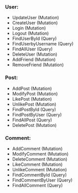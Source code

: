 ### User:
- UpdateUser (Mutation)
- CreateUser (Mutation)
- Login (Mutation)
- Logout (Mutation)
- FindUserById (Query)
- FindUserbyUsername (Query)
- FindAllUser (Query)
- DeleteUser (Mutation)
- AddFriend (Mutation)
- RemoveFriend (Mutation)


### Post:
- AddPost (Mutation)
- ModifyPost (Mutation)
- LikePost (Mutation)
- UnlikePost (Mutation) 
- FindPostById (Query)
- FindPostByUser (Query)
- FindAllPost (Query)
- DeletePost (Mutation)

### Comment:
- AddComment (Mutation)
- ModifyComment (Mutation)
- DeleteComment (Mutation)
- LikeComment (Mutation)
- UnlikeComment (Mutation)
- FindCommentById (Query)
- FindCommentByUser (Query)
- FindAllComment (Query)